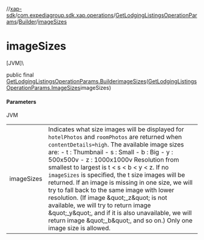 //[xap-sdk](../../../../index.md)/[com.expediagroup.sdk.xap.operations](../../index.md)/[GetLodgingListingsOperationParams](../index.md)/[Builder](index.md)/[imageSizes](image-sizes.md)

# imageSizes

[JVM]\

public final [GetLodgingListingsOperationParams.Builder](index.md)[imageSizes](image-sizes.md)([GetLodgingListingsOperationParams.ImageSizes](../-image-sizes/index.md)imageSizes)

#### Parameters

JVM

| | |
|---|---|
| imageSizes | Indicates what size images will be displayed for `hotelPhotos` and `roomPhotos` are returned when `contentDetails=high`.  The available image sizes are: - t : Thumbnail - s : Small - b : Big - y : 500x500v - z : 1000x1000v  Resolution from smallest to largest is t < s < b < y < z.  If no `imageSizes` is specified, the t size images will be returned.  If an image is missing in one size, we will try to fall back to the same image with lower resolution.  (If image \&quot;_z\&quot; is not available, we will try to return image \&quot;_y\&quot;, and if it is also unavailable, we will return image \&quot;_b\&quot;, and so on.)  Only one image size is allowed. |
